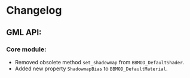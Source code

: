 # Changelog

## GML API:
### Core module:
* Removed obsolete method `set_shadowmap` from `BBMOD_DefaultShader`.
* Added new property `ShadowmapBias` to `BBMOD_DefaultMaterial`.
